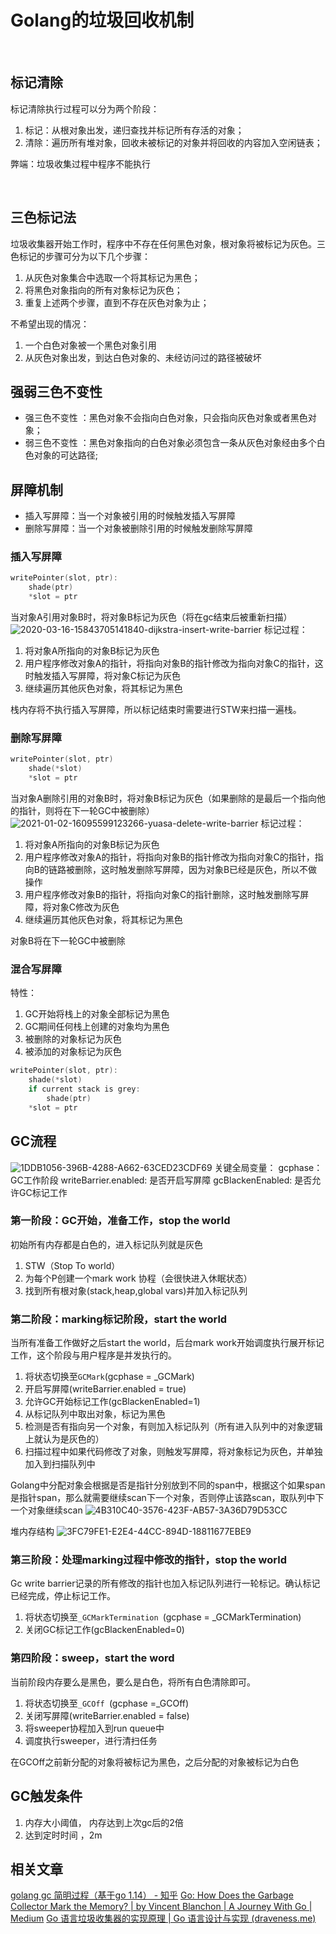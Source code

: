 # Golang的垃圾回收机制
<br desc/>

## 标记清除

标记清除执行过程可以分为两个阶段：
1. 标记：从根对象出发，递归查找并标记所有存活的对象；
2. 清除：遍历所有堆对象，回收未被标记的对象并将回收的内容加入空闲链表；

弊端：垃圾收集过程中程序不能执行

<br desc/>

## 三色标记法
垃圾收集器开始工作时，程序中不存在任何黑色对象，根对象将被标记为灰色。三色标记的步骤可分为以下几个步骤：
1. 从灰色对象集合中选取一个将其标记为黑色；
2. 将黑色对象指向的所有对象标记为灰色；
3. 重复上述两个步骤，直到不存在灰色对象为止；

不希望出现的情况：
1. 一个白色对象被一个黑色对象引用
2. 从灰色对象出发，到达白色对象的、未经访问过的路径被破坏

## 强弱三色不变性
* 强三色不变性 ：黑色对象不会指向白色对象，只会指向灰色对象或者黑色对象；
* 弱三色不变性 ：黑色对象指向的白色对象必须包含一条从灰色对象经由多个白色对象的可达路径;

## 屏障机制
* 插入写屏障：当一个对象被引用的时候触发插入写屏障
* 删除写屏障：当一个对象被删除引用的时候触发删除写屏障

### 插入写屏障
```go
writePointer(slot, ptr):
    shade(ptr)
    *slot = ptr
```
当对象A引用对象B时，将对象B标记为灰色（将在gc结束后被重新扫描）
![2020-03-16-15843705141840-dijkstra-insert-write-barrier](http://img.codwiki.cn/20210604/2020-03-16-15843705141840-dijkstra-insert-write-barrier.png)
标记过程：

1. 将对象A所指向的对象B标记为灰色
2. 用户程序修改对象A的指针，将指向对象B的指针修改为指向对象C的指针，这时触发插入写屏障，将对象C标记为灰色
3. 继续遍历其他灰色对象，将其标记为黑色

栈内存将不执行插入写屏障，所以标记结束时需要进行STW来扫描一遍栈。

### 删除写屏障
```go
writePointer(slot, ptr)
    shade(*slot)
    *slot = ptr
```
当对象A删除引用的对象B时，将对象B标记为灰色（如果删除的是最后一个指向他的指针，则将在下一轮GC中被删除）
![2021-01-02-16095599123266-yuasa-delete-write-barrier](http://img.codwiki.cn/20210604/2021-01-02-16095599123266-yuasa-delete-write-barrier.png)
标记过程：

1. 将对象A所指向的对象B标记为灰色
2.  用户程序修改对象A的指针，将指向对象B的指针修改为指向对象C的指针，指向B的链路被删除，这时触发删除写屏障，因为对象B已经是灰色，所以不做操作
3. 用户程序修改对象B的指针，将指向对象C的指针删除，这时触发删除写屏障，将对象C修改为灰色
4. 继续遍历其他灰色对象，将其标记为黑色

对象B将在下一轮GC中被删除

### 混合写屏障
特性：
1. GC开始将栈上的对象全部标记为黑色
2. GC期间任何栈上创建的对象均为黑色
3. 被删除的对象标记为灰色
4. 被添加的对象标记为灰色

```go
writePointer(slot, ptr):
    shade(*slot)
    if current stack is grey:
        shade(ptr)
    *slot = ptr
```


## GC流程
![1DDB1056-396B-4288-A662-63CED23CDF69](http://img.codwiki.cn/20210604/1DDB1056-396B-4288-A662-63CED23CDF69.png)
关键全局变量：
gcphase：GC工作阶段
writeBarrier.enabled: 是否开启写屏障
gcBlackenEnabled: 是否允许GC标记工作

### 第一阶段：GC开始，准备工作，stop the world
初始所有内存都是白色的，进入标记队列就是灰色
1. STW（Stop To world）
2. 为每个P创建一个mark work 协程（会很快进入休眠状态）
3. 找到所有根对象(stack,heap,global vars)并加入标记队列


### 第二阶段：marking标记阶段，start the world
当所有准备工作做好之后start the world，后台mark work开始调度执行展开标记工作，这个阶段与用户程序是并发执行的。
1. 将状态切换至`GCMark`(gcphase = _GCMark)
2. 开启写屏障(writeBarrier.enabled = true)
3. 允许GC开始标记工作(gcBlackenEnabled=1)
4. 从标记队列中取出对象，标记为黑色
5. 检测是否有指向另一个对象，有则加入标记队列（所有进入队列中的对象逻辑上就认为是灰色的）
6. 扫描过程中如果代码修改了对象，则触发写屏障，将对象标记为灰色，并单独加入到扫描队列中

Golang中分配对象会根据是否是指针分别放到不同的span中，根据这个如果span是指针span，那么就需要继续scan下一个对象，否则停止该路scan，取队列中下一个对象继续scan
![4B310C40-3576-423F-AB57-3A36D79D53CC](http://img.codwiki.cn/20210604/4B310C40-3576-423F-AB57-3A36D79D53CC.png)



堆内存结构
![3FC79FE1-E2E4-44CC-894D-18811677EBE9](http://img.codwiki.cn/20210604/3FC79FE1-E2E4-44CC-894D-18811677EBE9.png)

### 第三阶段：处理marking过程中修改的指针，stop the world
Gc write barrier记录的所有修改的指针也加入标记队列进行一轮标记。确认标记已经完成，停止标记工作。
1. 将状态切换至`_GCMarkTermination `(gcphase = _GCMarkTermination)
2. 关闭GC标记工作(gcBlackenEnabled=0)

### 第四阶段：sweep，start the word
当前阶段内存要么是黑色，要么是白色，将所有白色清除即可。
1. 将状态切换至`_GCOff `(gcphase =_GCOff)
2. 关闭写屏障(writeBarrier.enabled = false)
3. 将sweeper协程加入到run queue中
4. 调度执行sweeper，进行清扫任务

在GCOff之前新分配的对象将被标记为黑色，之后分配的对象被标记为白色

## GC触发条件
1. 内存大小阈值， 内存达到上次gc后的2倍
2. 达到定时时间 ，2m

## 相关文章
[golang gc 简明过程（基于go 1.14） - 知乎](https://zhuanlan.zhihu.com/p/92210761)
 [Go: How Does the Garbage Collector Mark the Memory? | by Vincent Blanchon | A Journey With Go | Medium](https://medium.com/a-journey-with-go/go-how-does-the-garbage-collector-mark-the-memory-72cfc12c6976) 
 [Go 语言垃圾收集器的实现原理 | Go 语言设计与实现 (draveness.me)](https://draveness.me/golang/docs/part3-runtime/ch07-memory/golang-garbage-collector/) 